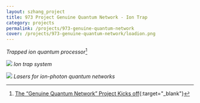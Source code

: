 ```yaml
---
layout: szhang_project
title: 973 Project Genuine Quantum Network - Ion Trap
category: projects
permalink: /projects/973-genuine-quantum-network
cover: /projects/973-genuine-quantum-network/loadion.png
---
```


*Trapped ion quantum processor*[^1]

![](trap_around.jpg)
*Ion trap system*

![](ba_lasers.png)
*Lasers for ion-photon quantum networks*

[^1]: [The “Genuine Quantum Network” Project Kicks off](http://iiis.tsinghua.edu.cn/show-1800-1.html){:target="_blank"}

